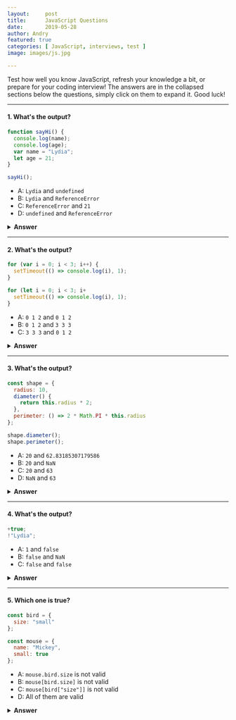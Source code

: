 ```yaml
---
layout:     post
title:      JavaScript Questions
date:       2019-05-28
author: Andry
featured: true
categories: [ JavaScript, interviews, test ]
image: images/js.jpg

---
```


Test how well you know JavaScript, refresh your knowledge a bit, or prepare for your coding interview!
The answers are in the collapsed sections below the questions, simply click on them to expand it. Good luck!



---

#### 1. What's the output?

```javascript
function sayHi() {
  console.log(name);
  console.log(age);
  var name = "Lydia";
  let age = 21;
}

sayHi();

```

- A: `Lydia` and `undefined`
- B: `Lydia` and `ReferenceError`
- C: `ReferenceError` and `21`
- D: `undefined` and `ReferenceError`

<details><summary><b>Answer</b></summary>


<strong>Answer: D</strong>

<p>Within the function, we first declare the <mark>name</mark> variable with the <mark>var</mark> keyword.</p>

<p>This means that the variable gets hoisted (memory space is set up during the creation phase) with the default value of <mark>undefined</mark> until we actually get to the line where we define the variable. We haven't defined the variable yet on the line where we try to log the  <mark>name</mark> variable, so it still holds the value of  <mark>undefined</mark>.</p>

<p>Variables with the <mark>let</mark> keyword (and <mark>const</mark>) are hoisted, but unlike <mark>var</mark>, don't get <i>initialized</i>. They are not accessible before the line we declare (initialize) them. This is called the "temporal dead zone". When we try to access the variables before they are declared, JavaScript throws a <mark>ReferenceError</mark>.
</p>
</details>

---

#### 2. What's the output?

```javascript
for (var i = 0; i < 3; i++) {
  setTimeout(() => console.log(i), 1);
}

for (let i = 0; i < 3; i+
  setTimeout(() => console.log(i), 1);
}
```

- A: `0 1 2` and `0 1 2`
- B: `0 1 2` and `3 3 3`
- C: `3 3 3` and `0 1 2`

<details><summary><b>Answer</b></summary>

<strong>Answer: C</strong>

<p>Because of the event queue in JavaScript, the <mark>setTimeout</mark> callback function is called _after_ the loop has been executed. Since the variable <mark>i</mark> in the first loop was declared using the <mark>var</mark> keyword, this value was global. During the loop, we incremented the value of <mark>i</mark> by <mark>1</mark> each time, using the unary operator <mark>++</mark>. By the time the <mark>setTimeout</mark> callback function was invoked, <mark>i</mark> was equal to <mark></mark>` in the first example.</p>

<p>In the second loop, the variable <mark>i</mark> was declared using the <mark>let</mark> keyword: variables declared with the <mark>let</mark> (and <mark>const</mark>) keyword are block-scoped (a block is anything between <mark>{ }</mark>). During each iteration, <mark>i</mark> will have a new value, and each value is scoped inside the loop.</p>
</details>

---

#### 3. What's the output?

```javascript
const shape = {
  radius: 10,
  diameter() {
    return this.radius * 2;
  },
  perimeter: () => 2 * Math.PI * this.radius
};

shape.diameter();
shape.perimeter();
```

- A: `20` and `62.83185307179586`
- B: `20` and `NaN`
- C: `20` and `63`
- D: `NaN` and `63`

<details><summary><b>Answer</b></summary>


<strong>Answer: B</strong>

<p>Note that the value of <mark>diameter</mark> is a regular function, whereas the value of <mark>perimeter</mark> is an arrow function.<br>

With arrow functions, the <mark>this</mark> keyword refers to its current surrounding scope, unlike regular functions! This means that when we call <mark>perimeter</mark>, it doesn't refer to the shape object, but to its surrounding scope (window for example).<br>

There is no value <mark>radius</mark> on that object, which returns <mark>undefined</mark>.

</p>
</details>

---

#### 4. What's the output?

```javascript
+true;
!"Lydia";
```

- A: `1` and `false`
- B: `false` and `NaN`
- C: `false` and `false`

<details><summary><b>Answer</b></summary>

<strong>Answer: A</strong>

<p>
The unary plus tries to convert an operand to a number. <mark>true</mark> is <mark>1</mark>, and <mark>false</mark> is <mark>0</mark>.<br>

The string <mark>'Lydia'</mark> is a truthy value. What we're actually asking, is "is this truthy value falsy?". This returns <mark>false</mark>.

</p>
</details>

---

#### 5. Which one is true?

```javascript
const bird = {
  size: "small"
};

const mouse = {
  name: "Mickey",
  small: true
};
```

- A: `mouse.bird.size` is not valid
- B: `mouse[bird.size]` is not valid
- C: `mouse[bird["size"]]` is not valid
- D: All of them are valid

<details><summary><b>Answer</b></summary>


<strong>Answer: A</strong>

<p>In JavaScript, all object keys are strings (unless it's a Symbol). Even though we might not _type_ them as strings, they are always converted into strings under the hood.<br>

JavaScript interprets (or unboxes) statements. When we use bracket notation, it sees the first opening bracket `[` and keeps going until it finds the closing bracket `]`. Only then, it will evaluate the statement.<br>

`mouse[bird.size]`: First it evaluates `bird.size`, which is <mark>"small"</mark>. <mark>mouse["small"]</mark> returns <mark>true</mark> <br>

However, with dot notation, this doesn't happen. <mark>`mouse`</mark> does not have a key called <mark>`bird`,</mark> which means that <mark>mouse.bird</mark> is <mark>`undefined`</mark>. Then, we ask for the `size` using dot notation: <mark>`mouse.bird.size`.</mark> Since <mark>mouse.bird</mark> is <mark>undefined</mark>, we're actually asking <mark>`undefined.size`</mark>. This isn't valid, and will throw an error similar to <mark> Cannot read </mark>property "size" of undefined.

</p>
</details>
<style>
mark {
background-color: #252525;
color: yellow;
padding-left: 5px;
padding-right: 5px;
padding-bottom: 5px;
box-shadow: 0 0 5px rgba(0,0,0,0.3);
border-radius: 5px;
}

:focus {
    outline: none!important;
}

</style>
